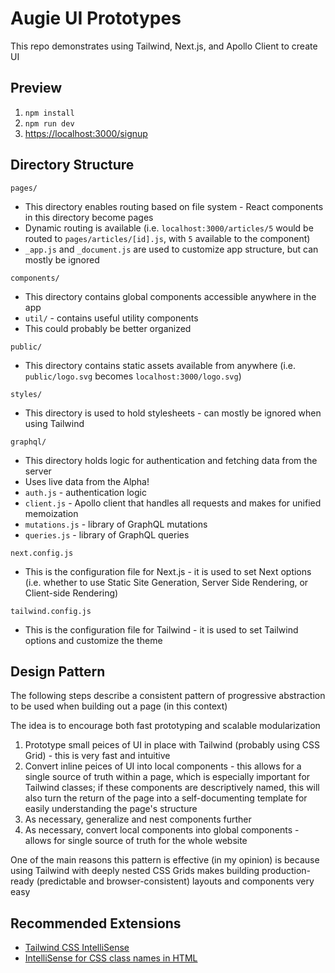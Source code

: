 # Augie UI Prototypes

This repo demonstrates using Tailwind, Next.js, and Apollo Client to create UI

## Preview

1. `npm install`
2. `npm run dev`
3. [https://localhost:3000/signup](https://localhost:3000/signup)

## Directory Structure

`pages/`
  - This directory enables routing based on file system - React components in this directory become pages
  - Dynamic routing is available (i.e. `localhost:3000/articles/5` would be routed to `pages/articles/[id].js`, with `5` available to the component)
  - `_app.js` and `_document.js` are used to customize app structure, but can mostly be ignored

`components/`
  - This directory contains global components accessible anywhere in the app
  - `util/` - contains useful utility components
  - This could probably be better organized

`public/`
  - This directory contains static assets available from anywhere (i.e. `public/logo.svg` becomes `localhost:3000/logo.svg`)

`styles/`
  - This directory is used to hold stylesheets - can mostly be ignored when using Tailwind

`graphql/`
  - This directory holds logic for authentication and fetching data from the server
  - Uses live data from the Alpha!
  - `auth.js` - authentication logic
  - `client.js` - Apollo client that handles all requests and makes for unified memoization
  - `mutations.js` - library of GraphQL mutations
  - `queries.js` - library of GraphQL queries

`next.config.js`
  - This is the configuration file for Next.js - it is used to set Next options (i.e. whether to use Static Site Generation, Server Side Rendering, or Client-side Rendering)

`tailwind.config.js`
  -  This is the configuration file for Tailwind - it is used to set Tailwind options and customize the theme

## Design Pattern

The following steps describe a consistent pattern of progressive abstraction to be used when building out a page (in this context)

The idea is to encourage both fast prototyping and scalable modularization

1. Prototype small peices of UI in place with Tailwind (probably using CSS Grid) - this is very fast and intuitive
2. Convert inline peices of UI into local components - this allows for a single source of truth within a page, which is especially important for Tailwind classes; if these components are descriptively named, this will also turn the return of the page into a self-documenting template for easily understanding the page's structure
3. As necessary, generalize and nest components further
4. As necessary, convert local components into global components - allows for single source of truth for the whole website

One of the main reasons this pattern is effective (in my opinion) is because using Tailwind with deeply nested CSS Grids makes building production-ready (predictable and browser-consistent) layouts and components very easy

## Recommended Extensions

- [Tailwind CSS IntelliSense](https://marketplace.visualstudio.com/items?itemName=bradlc.vscode-tailwindcss)
- [IntelliSense for CSS class names in HTML](https://marketplace.visualstudio.com/items?itemName=Zignd.html-css-class-completion)
